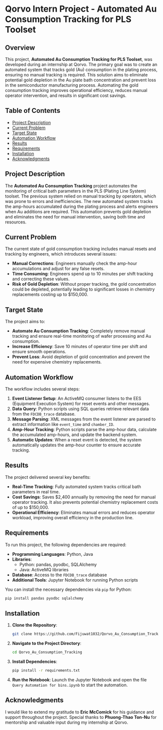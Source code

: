 # Qorvo Intern Project - Automated Au Consumption Tracking for PLS Toolset

## Overview

This project, **Automated Au Consumption Tracking for PLS Toolset**, was developed during an internship at Qorvo. The primary goal was to create an automated system that tracks gold (Au) consumption in the plating process, ensuring no manual tracking is required. This solution aims to eliminate potential gold depletion in the Au plate bath concentration and prevent loss in the semiconductor manufacturing process. Automating the gold consumption tracking improves operational efficiency, reduces manual operator intervention, and results in significant cost savings.

## Table of Contents
- [Project Description](#project-description)
- [Current Problem](#current-problem)
- [Target State](#target-state)
- [Automation Workflow](#automation-workflow)
- [Results](#results)
- [Requirements](#requirements)
- [Installation](#installation)
- [Acknowledgments](#acknowledgments)

## Project Description

The **Automated Au Consumption Tracking** project automates the monitoring of critical bath parameters in the PLS (Plating Line System) toolset. The previous system relied on manual tracking by operators, which was prone to errors and inefficiencies. The new automated system tracks the amp-hours accumulated during the plating process and alerts engineers when Au additions are required. This automation prevents gold depletion and eliminates the need for manual intervention, saving both time and resources.

## Current Problem

The current state of gold consumption tracking includes manual resets and tracking by engineers, which introduces several issues:
- **Manual Corrections**: Engineers manually check the amp-hour accumulations and adjust for any false resets.
- **Time Consuming**: Engineers spend up to 10 minutes per shift tracking and correcting these values.
- **Risk of Gold Depletion**: Without proper tracking, the gold concentration could be depleted, potentially leading to significant losses in chemistry replacements costing up to $150,000.

## Target State

The project aims to:
- **Automate Au Consumption Tracking**: Completely remove manual tracking and ensure real-time monitoring of wafer processing and Au consumption.
- **Increase Efficiency**: Save 10 minutes of operator time per shift and ensure smooth operations.
- **Prevent Loss**: Avoid depletion of gold concentration and prevent the need for expensive chemistry replacements.

## Automation Workflow

The workflow includes several steps:
1. **Event Listener Setup**: An ActiveMQ consumer listens to the EES (Equipment Execution System) for reset events and other messages.
2. **Data Query**: Python scripts using SQL queries retrieve relevant data from the `FDCDB_trace` database.
3. **Message Parsing**: XML messages from the event listener are parsed to extract information like `event_time` and `chamber_ID`.
4. **Amp-Hour Tracking**: Python scripts parse the amp-hour data, calculate the accumulated amp-hours, and update the backend system.
5. **Automatic Updates**: When a reset event is detected, the system automatically updates the amp-hour counter to ensure accurate tracking.

## Results

The project delivered several key benefits:
- **Real-Time Tracking**: Fully automated system tracks critical bath parameters in real time.
- **Cost Savings**: Saves $2,400 annually by removing the need for manual operator tracking. It also prevents potential chemistry replacement costs of up to $150,000.
- **Operational Efficiency**: Eliminates manual errors and reduces operator workload, improving overall efficiency in the production line.

## Requirements

To run this project, the following dependencies are required:
- **Programming Languages**: Python, Java
- **Libraries**: 
  - Python: pandas, pyodbc, SQLAlchemy
  - Java: ActiveMQ libraries
- **Database**: Access to the `FDCDB_trace` database
- **Additional Tools**: Jupyter Notebook for running Python scripts

You can install the necessary dependencies via `pip` for Python:
```bash
pip install pandas pyodbc sqlalchemy
```

## Installation

1. **Clone the Repository**:
   ```bash
   git clone https://github.com/Fijuwat1032/Qorvo_Au_Consumption_Tracking.git
   ```

2. **Navigate to the Project Directory**:
   ```bash
   cd Qorvo_Au_Consumption_Tracking
   ```

3. **Install Dependencies**:
   ```bash
   pip install -r requirements.txt
   ```

4. **Run the Notebook**:
   Launch the Jupyter Notebook and open the file `Query Automation for bins.ipynb` to start the automation.

## Acknowledgments

I would like to extend my gratitude to **Eric McComick** for his guidance and support throughout the project. Special thanks to **Phuong-Thao Ton-Nu** for mentorship and valuable input during my internship at Qorvo.

